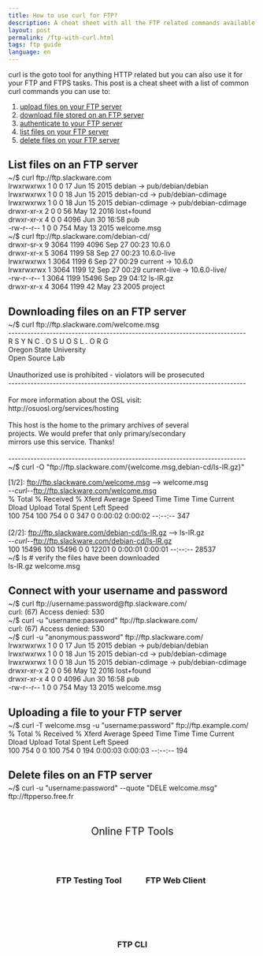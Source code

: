 ```yaml
---
title: How to use curl for FTP?
description: A cheat sheet with all the FTP related commands available from curl - examples to upload files, download file, list files, delete file, etc...
layout: post
permalink: /ftp-with-curl.html
tags: ftp guide
language: en
---
```


<style>
h2 { margin-bottom: 5px; }
</style>

curl is the goto tool for anything HTTP related but you can also use it for your FTP and FTPS tasks. This post is a cheat sheet with a list of common curl commands you can use to:
1. [upload files on your FTP server](#uploading-a-file-to-your-ftp-server)
2. [download file stored on an FTP server](#downloading-files-on-an-ftp-server)
3. [authenticate to your FTP server](#connect-with-your-username-and-password)
4. [list files on your FTP server](#list-files-on-an-ftp-server)
5. [delete files on your FTP server](#delete-files-on-an-ftp-server)

## List files on an FTP server
<div class="terminal">
<span class="prompt">~/$ </span>curl ftp://ftp.slackware.com<br>
<span class="stdout">
lrwxrwxrwx    1 0        0              17 Jun 15  2015 debian -> pub/debian/debian<br>
lrwxrwxrwx    1 0        0              18 Jun 15  2015 debian-cd -> pub/debian-cdimage<br>
lrwxrwxrwx    1 0        0              18 Jun 15  2015 debian-cdimage -> pub/debian-cdimage<br>
drwxr-xr-x    2 0        0              56 May 12  2016 lost+found<br>
drwxr-xr-x    4 0        0            4096 Jun 30 16:58 pub<br>
-rw-r--r--    1 0        0             754 May 13  2015 welcome.msg<br>
</span>
<span class="prompt">~/$ </span>curl ftp://ftp.slackware.com/debian-cd/<br>
<span class="stdout">
drwxr-sr-x    9 3064     1199         4096 Sep 27 00:23 10.6.0<br>
drwxr-xr-x    5 3064     1199           58 Sep 27 00:23 10.6.0-live<br>
lrwxrwxrwx    1 3064     1199            6 Sep 27 00:29 current -> 10.6.0<br>
lrwxrwxrwx    1 3064     1199           12 Sep 27 00:29 current-live -> 10.6.0-live/<br>
-rw-r--r--    1 3064     1199        15496 Sep 29 04:12 ls-lR.gz<br>
drwxr-xr-x    4 3064     1199           42 May 23  2005 project<br>
</span>
</div>

## Downloading files on an FTP server
<div class="terminal">
<span class="prompt">~/$ </span>curl ftp://ftp.slackware.com/welcome.msg<br>
<span class="stdout">
---------------------------------------------------------------------------<br>
                      R S Y N C . O S U O S L . O R G<br>
                          Oregon State University<br>
                              Open Source Lab<br>
<br>
       Unauthorized use is prohibited - violators will be prosecuted<br>
---------------------------------------------------------------------------<br>
<br>
                For more information about the OSL visit:<br>
                    http://osuosl.org/services/hosting<br>
<br>
          This host is the home to the primary archives of several<br>
           projects.  We would prefer that only primary/secondary<br>
                    mirrors use this service.  Thanks!<br>
<br>
---------------------------------------------------------------------------<br>
</span>
<span class="prompt">~/$ </span>curl -O "ftp://ftp.slackware.com/{welcome.msg,debian-cd/ls-lR.gz}"<br>
<span class="stdout">

[1/2]: ftp://ftp.slackware.com/welcome.msg --> welcome.msg<br>
--_curl_--ftp://ftp.slackware.com/welcome.msg<br>
  % Total    % Received % Xferd  Average Speed   Time    Time     Time  Current<br>
                                 Dload  Upload   Total   Spent    Left  Speed<br>
100   754  100   754    0     0    347      0  0:00:02  0:00:02 --:--:--   347<br>
<br>
[2/2]: ftp://ftp.slackware.com/debian-cd/ls-lR.gz --> ls-lR.gz<br>
--_curl_--ftp://ftp.slackware.com/debian-cd/ls-lR.gz<br>
100 15496  100 15496    0     0  12201      0  0:00:01  0:00:01 --:--:-- 28537<br>
</span>
<span class="prompt">~/$ </span>ls <span class="comment"># verify the files have been downloaded</span><br>
<span class="stdout">
ls-lR.gz	welcome.msg<br>
</span>
</div>

## Connect with your username and password
<div class="terminal">
<span class="prompt">~/$ </span>curl ftp://username:password@ftp.slackware.com/<br>
<span class="stdout">
curl: (67) Access denied: 530<br>
</span>
<span class="prompt">~/$ </span>curl -u "username:password" ftp://ftp.slackware.com/<br>
<span class="stdout">
curl: (67) Access denied: 530<br>
</span>
<span class="prompt">~/$ </span>curl -u "anonymous:password" ftp://ftp.slackware.com/<br>
<span class="stdout">
lrwxrwxrwx    1 0        0              17 Jun 15  2015 debian -> pub/debian/debian<br>
lrwxrwxrwx    1 0        0              18 Jun 15  2015 debian-cd -> pub/debian-cdimage<br>
lrwxrwxrwx    1 0        0              18 Jun 15  2015 debian-cdimage -> pub/debian-cdimage<br>
drwxr-xr-x    2 0        0              56 May 12  2016 lost+found<br>
drwxr-xr-x    4 0        0            4096 Jun 30 16:58 pub<br>
-rw-r--r--    1 0        0             754 May 13  2015 welcome.msg<br>
</span>
</div>


## Uploading a file to your FTP server
<div class="terminal">
<span class="prompt">~/$ </span>curl -T welcome.msg -u "username:password" ftp://ftp.example.com/<br>
<span class="stdout">
  % Total    % Received % Xferd  Average Speed   Time    Time     Time  Current<br>
                                 Dload  Upload   Total   Spent    Left  Speed<br>
100   754    0     0  100   754      0    194  0:00:03  0:00:03 --:--:--   194<br>
</span>
</div>

## Delete files on an FTP server
<div class="terminal">
    <span class="prompt">~/$ </span>curl -u "username:password" --quote "DELE welcome.msg" ftp://ftpperso.free.fr<br>
    <span class="stdout">
    </span>
</div>

<div class="related">
    <div class="title">
        Online FTP Tools<br>
        <img src="https://mickael.kerjean.me/assets/img/arrow_bottom.png"/>
    </div>
    <div class="related_content">
        <a href="{% post_url 2020-08-04-ftp-testing-tool %}"><h3 class="no-anchor">FTP Testing Tool</h3></a><a href="{% post_url 2019-11-26-ftp-web-client %}"><h3 class="no-anchor">FTP Web Client</h3></a><a href="{% post_url 2020-07-06-ftp-from-the-command-line %}"><h3 class="no-anchor">FTP CLI</h3></a>
    </div>
</div>
<style>
 .related{ text-align:center;margin-top:50px;}
 .related .title{
     font-size: 1.5em;
     margin-top: 30px;
 }
 .related .title img{
     animation: bounce 1s infinite alternate;
     width: 16px;
     height: 17px;
 }
 .related .related_content { margin-top:5px; }
 .related .related_content h3 {
     background: var(--bg-color);
     padding: 50px 0;
     border-radius: 5px;
     margin: 0!important;
 }
 .related .related_content a{
     display: inline-block;
     width: 33%;
     padding: 5px;
     text-decoration: none!important;
 }
 .related .related_content a:hover{
     transform: scale(1.1);
     transition: ease 0.3s transform;
 }
 .related .related_content a:hover h3{
     background: var(--emphasis-primary);
     transition: ease 0.3s background;
 }

 @media only screen and (max-width: 550px) {
     .related .related_content a{ width: 100%; }
 }
 @keyframes bounce {
     from {
         transform: translate3d(0,0,0);
     }
     to {
         transform: translate3d(0,-8px,0);
     }
 }
</style>
